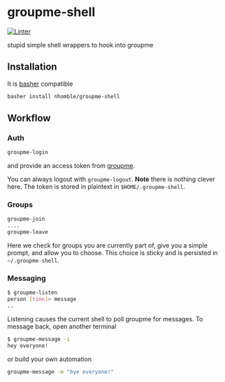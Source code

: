 # groupme-shell

[![Linter](https://github.com/nhomble/groupme-shell/actions/workflows/linter.yml/badge.svg)](https://github.com/nhomble/groupme-shell/actions/workflows/linter.yml)

stupid simple shell wrappers to hook into groupme

## Installation

It is [basher](https://github.com/basherpm/basher) compatible

```bash
basher install nhomble/groupme-shell
```

## Workflow

### Auth

```bash
groupme-login
```

and provide an access token from [groupme](https://dev.groupme.com/).

You can always logout with `groupme-logout`. **Note** there is nothing clever here. The token is stored in plaintext in `$HOME/.groupme-shell`.

### Groups

```bash
groupme-join
....
groupme-leave
```

Here we check for groups you are currently part of, give you a simple prompt, and allow you to choose. This choice is sticky and is persisted in `~/.groupme-shell`.

### Messaging

```bash
$ groupme-listen
person [time]> message
..
```

Listening causes the current shell to poll groupme for messages. To message back, open another terminal

```bash
$ groupme-message -i
hey everyone!
```

or build your own automation

```bash
groupme-message -m "bye everyone!"
```
